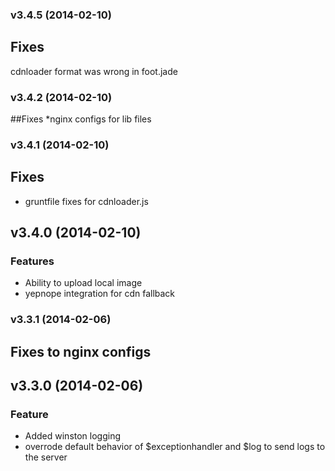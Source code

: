 <a name="v3.4.5"></a>
### v3.4.5 (2014-02-10)
## Fixes
cdnloader format was wrong in foot.jade

<a name="v3.4.2"></a>
### v3.4.2 (2014-02-10)
##Fixes
*nginx configs for lib files

<a name="v3.4.1"></a>
### v3.4.1 (2014-02-10)
## Fixes
* gruntfile fixes for cdnloader.js
<a name="v3.4.0"></a>
## v3.4.0 (2014-02-10)
### Features
* Ability to upload local image
* yepnope integration for cdn fallback

<a name="v3.3.1"></a>
### v3.3.1 (2014-02-06)
## Fixes to nginx configs
<a name="v3.3.0"></a>
## v3.3.0 (2014-02-06)
### Feature
* Added winston logging
* overrode default behavior of $exceptionhandler and $log to send logs to the server

